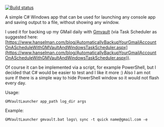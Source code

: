 [![Build status](https://ci.appveyor.com/api/projects/status/4jukt0vrj7unosd1/branch/master?svg=true)](https://ci.appveyor.com/project/AlexP11223/gmvaultlauncher/branch/master)

A simple C# Windows app that can be used for launching any console app and saving output to a file, without showing any window.

I used it for backing up my GMail daily with [Gmvault](http://gmvault.org) (via Task Scheduler as suggested here: [https://www.hanselman.com/blog/AutomaticallyBackupYourGmailAccountOnAScheduleWithGMVaultAndWindowsTaskScheduler.aspx](https://www.hanselman.com/blog/AutomaticallyBackupYourGmailAccountOnAScheduleWithGMVaultAndWindowsTaskScheduler.aspx)).

Of course it can be implemented via a script, for example PowerShell, but I decided that C# would be easier to test and I like it more :) Also I am not sure if there is a simple way to hide PowerShell window so it would not flash every day.

Usage:

```
GMVaultLauncher app_path log_dir args
```

Example:

```
GMVaultLauncher gmvault.bat logs\ sync -t quick name@gmail.com -e
```
